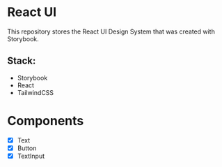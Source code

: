 # React UI

This repository stores the React UI Design System that was created with Storybook.

## Stack:

- Storybook
- React
- TailwindCSS

# Components

- [x] Text
- [x] Button
- [x] TextInput